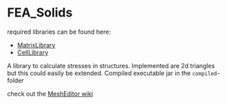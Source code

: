# FEA_Solids


required libraries can be found here:
 * [MatrixLibrary](https://github.com/Luecx/MatrixLibrary)
 * [CellLibrary](https://github.com/Luecx/CellLibrary)



A library to calculate stresses in structures.
Implemented are 2d triangles but this could easily be extended.
Compiled executable jar in the `compiled`-folder

check out the [MeshEditor wiki](https://github.com/Luecx/FEA_Solids/wiki#mesheditor)






